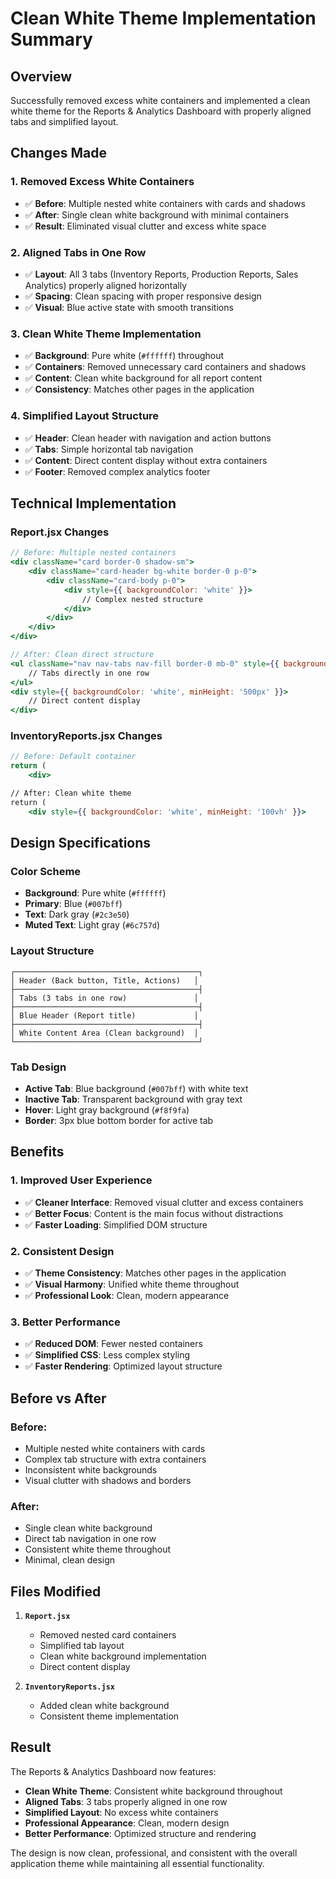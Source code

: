 # Clean White Theme Implementation Summary

## Overview
Successfully removed excess white containers and implemented a clean white theme for the Reports & Analytics Dashboard with properly aligned tabs and simplified layout.

## Changes Made

### 1. **Removed Excess White Containers**
- ✅ **Before**: Multiple nested white containers with cards and shadows
- ✅ **After**: Single clean white background with minimal containers
- ✅ **Result**: Eliminated visual clutter and excess white space

### 2. **Aligned Tabs in One Row**
- ✅ **Layout**: All 3 tabs (Inventory Reports, Production Reports, Sales Analytics) properly aligned horizontally
- ✅ **Spacing**: Clean spacing with proper responsive design
- ✅ **Visual**: Blue active state with smooth transitions

### 3. **Clean White Theme Implementation**
- ✅ **Background**: Pure white (`#ffffff`) throughout
- ✅ **Containers**: Removed unnecessary card containers and shadows
- ✅ **Content**: Clean white background for all report content
- ✅ **Consistency**: Matches other pages in the application

### 4. **Simplified Layout Structure**
- ✅ **Header**: Clean header with navigation and action buttons
- ✅ **Tabs**: Simple horizontal tab navigation
- ✅ **Content**: Direct content display without extra containers
- ✅ **Footer**: Removed complex analytics footer

## Technical Implementation

### **Report.jsx Changes**
```jsx
// Before: Multiple nested containers
<div className="card border-0 shadow-sm">
    <div className="card-header bg-white border-0 p-0">
        <div className="card-body p-0">
            <div style={{ backgroundColor: 'white' }}>
                // Complex nested structure
            </div>
        </div>
    </div>
</div>

// After: Clean direct structure
<ul className="nav nav-tabs nav-fill border-0 mb-0" style={{ backgroundColor: 'white' }}>
    // Tabs directly in one row
</ul>
<div style={{ backgroundColor: 'white', minHeight: '500px' }}>
    // Direct content display
</div>
```

### **InventoryReports.jsx Changes**
```jsx
// Before: Default container
return (
    <div>

// After: Clean white theme
return (
    <div style={{ backgroundColor: 'white', minHeight: '100vh' }}>
```

## Design Specifications

### **Color Scheme**
- **Background**: Pure white (`#ffffff`)
- **Primary**: Blue (`#007bff`)
- **Text**: Dark gray (`#2c3e50`)
- **Muted Text**: Light gray (`#6c757d`)

### **Layout Structure**
```
┌─────────────────────────────────────────┐
│ Header (Back button, Title, Actions)   │
├─────────────────────────────────────────┤
│ Tabs (3 tabs in one row)               │
├─────────────────────────────────────────┤
│ Blue Header (Report title)             │
├─────────────────────────────────────────┤
│ White Content Area (Clean background)  │
└─────────────────────────────────────────┘
```

### **Tab Design**
- **Active Tab**: Blue background (`#007bff`) with white text
- **Inactive Tab**: Transparent background with gray text
- **Hover**: Light gray background (`#f8f9fa`)
- **Border**: 3px blue bottom border for active tab

## Benefits

### **1. Improved User Experience**
- ✅ **Cleaner Interface**: Removed visual clutter and excess containers
- ✅ **Better Focus**: Content is the main focus without distractions
- ✅ **Faster Loading**: Simplified DOM structure

### **2. Consistent Design**
- ✅ **Theme Consistency**: Matches other pages in the application
- ✅ **Visual Harmony**: Unified white theme throughout
- ✅ **Professional Look**: Clean, modern appearance

### **3. Better Performance**
- ✅ **Reduced DOM**: Fewer nested containers
- ✅ **Simplified CSS**: Less complex styling
- ✅ **Faster Rendering**: Optimized layout structure

## Before vs After

### **Before:**
- Multiple nested white containers with cards
- Complex tab structure with extra containers
- Inconsistent white backgrounds
- Visual clutter with shadows and borders

### **After:**
- Single clean white background
- Direct tab navigation in one row
- Consistent white theme throughout
- Minimal, clean design

## Files Modified

1. **`Report.jsx`**
   - Removed nested card containers
   - Simplified tab layout
   - Clean white background implementation
   - Direct content display

2. **`InventoryReports.jsx`**
   - Added clean white background
   - Consistent theme implementation

## Result

The Reports & Analytics Dashboard now features:
- **Clean White Theme**: Consistent white background throughout
- **Aligned Tabs**: 3 tabs properly aligned in one row
- **Simplified Layout**: No excess white containers
- **Professional Appearance**: Clean, modern design
- **Better Performance**: Optimized structure and rendering

The design is now clean, professional, and consistent with the overall application theme while maintaining all essential functionality.
